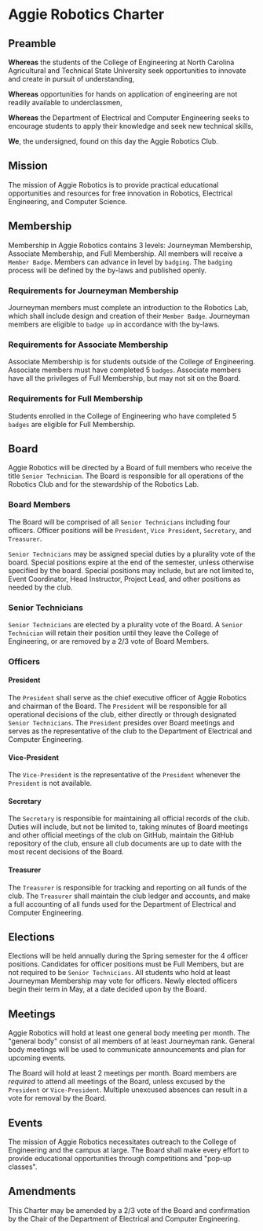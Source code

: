 # Aggie Robotics Charter

## Preamble

**Whereas** the students of the College of Engineering at North Carolina Agricultural and Technical State University seek opportunities to innovate and create in pursuit of understanding,

**Whereas** opportunities for hands on application of engineering are not readily available to underclassmen,

**Whereas** the Department of Electrical and Computer Engineering seeks to encourage students to apply their knowledge and seek new technical skills,

**We**, the undersigned, found on this day the Aggie Robotics Club.

## Mission

The mission of Aggie Robotics is to provide practical educational opportunities and resources for free innovation in Robotics, Electrical Engineering, and Computer Science.

## Membership

Membership in Aggie Robotics contains 3 levels: Journeyman Membership, Associate Membership, and Full Membership. All members will receive a `Member Badge`. Members can advance in level by `badging`. The `badging` process will be defined by the by-laws and published openly.

### Requirements for Journeyman Membership
Journeyman members must complete an introduction to the Robotics Lab, which shall include design and creation of their `Member Badge`. Journeyman members are eligible to `badge up` in accordance with the by-laws.

### Requirements for Associate Membership
Associate Membership is for students outside of the College of Engineering. Associate members must have completed 5 `badges`. Associate members have all the privileges of Full Membership, but may not sit on the Board.

### Requirements for Full Membership

Students enrolled in the College of Engineering who have completed 5 `badges` are eligible for Full Membership.

## Board

Aggie Robotics will be directed by a Board of full members who receive the title `Senior Technician`. The Board is responsible for all operations of the Robotics Club and for the stewardship of the Robotics Lab.

### Board Members
The Board will be comprised of all `Senior Technicians` including four officers. Officer positions will be `President`, `Vice President`, `Secretary`, and `Treasurer`.

`Senior Technicians` may be assigned special duties by a plurality vote of the board. Special positions expire at the end of the semester, unless otherwise specified by the board. Special positions may include, but are not limited to, Event Coordinator, Head Instructor, Project Lead, and other positions as needed by the club.

### Senior Technicians
`Senior Technicians` are elected by a plurality vote of the Board. A `Senior Technician` will retain their position until they leave the College of Engineering, or are removed by a 2/3 vote of Board Members.

### Officers
#### President
The `President` shall serve as the chief executive officer of Aggie Robotics and chairman of the Board. The `President` will be responsible for all operational decisions of the club, either directly or through designated `Senior Technicians`. The `President` presides over Board meetings and serves as the representative of the club to the Department of Electrical and Computer Engineering.

#### Vice-President
The `Vice-President` is the representative of the `President` whenever the `President` is not available.

#### Secretary
The `Secretary` is responsible for maintaining all official records of the club. Duties will include, but not be limited to, taking minutes of Board meetings and other official meetings of the club on GitHub, maintain the GitHub repository of the club, ensure all club documents are up to date with the most recent decisions of the Board.

#### Treasurer
The `Treasurer` is responsible for tracking and reporting on all funds of the club. The `Treasurer` shall maintain the club ledger and accounts, and make a full accounting of all funds used for the Department of Electrical and Computer Engineering.

## Elections
Elections will be held annually during the Spring semester for the 4 officer positions. Candidates for officer positions must be Full Members, but are not required to be `Senior Technicians`. All students who hold at least Journeyman Membership may vote for officers. Newly elected officers begin their term in May, at a date decided upon by the Board.

## Meetings
Aggie Robotics will hold at least one general body meeting per month. The "general body" consist of all members of at least Journeyman rank. General body meetings will be used to communicate announcements and plan for upcoming events.

The Board will hold at least 2 meetings per month. Board members are _required_ to attend all meetings of the Board, unless excused by the `President` or `Vice-President`. Multiple unexcused absences can result in a vote for removal by the Board.

## Events
The mission of Aggie Robotics necessitates outreach to the College of Engineering and the campus at large. The Board shall make every effort to provide educational opportunities through competitions and "pop-up classes".

## Amendments
This Charter may be amended by a 2/3 vote of the Board and confirmation by the Chair of the Department of Electrical and Computer Engineering.
